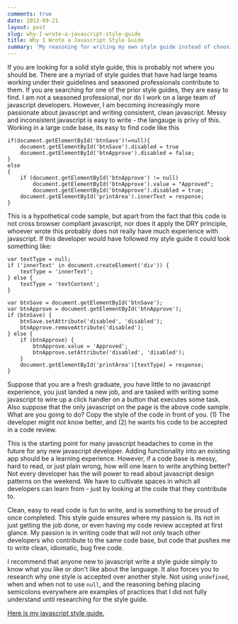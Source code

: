 ```yaml
---
comments: true
date: 2013-09-21
layout: post
slug: why-I-wrote-a-javascript-style-guide
title: Why I Wrote a Javascript Style Guide
summary: 'My reasoning for writing my own style guide instead of choosing to use one of the many excellent style guides that already exist.'
---
```


If you are looking for a solid style guide, this is probably not where you should be. There are a myriad of style guides that have had large teams working under their guidelines and seasoned professionals contribute to them. If you are searching for one of the prior style guides, they are easy to find. I am not a seasoned professional, nor do I work on a large team of javascript developers. However, I am becoming increasingly more passionate about javascript and writing consistent, clean javascript. Messy and inconsistent javascript is easy to write - the langauge is privy of this. Working in a large code base, its easy to find code like this

	if(document.getElementById('btnSave')!=null){
    	document.getElementById('btnSave').disabled = true
        document.getElementById('btnApprove').disabled = false;
    }
    else 
    {
    	if (document.getElementById('btnApprove') != null)
        	document.getElementById('btnApprove').value = "Approved";
            document.getElementById('btnApprove').disabled = true;
    	document.getElementById('printArea').innerText = response;
    }

This is a hypothetical code sample, but apart from the fact that this code is not cross browser compliant javascript, nor does it apply the DRY principle, whoever wrote this probably does not really have much experience with javascript. If this developer would have followed my style guide it could look something like:

    var textType = null;
    if ('innerText' in document.createElement('div')) {
    	textType = 'innerText';
    } else {
    	textType = 'textContent';
    }
    
    var btnSave = document.getElementById('btnSave');
    var btnApprove = document.getElementById('btnApprove');
    if (btnSave) {
    	btnSave.setAttribute('disabled', 'disabled');
        btnApprove.removeAttribute('disabled');
    } else {
    	if (btnApprove) {
        	btnApprove.value = 'Approved';
            btnApprove.setAttribute('disabled', 'disabled');
        }
        document.getElementById('printArea')[textType] = response;
    }

Suppose that you are a fresh graduate, you have little to no javascript experience, you just landed a new job, and are tasked with writing some javascript to wire up a click handler on a button that executes some task. Also suppose that the only javascript on the page is the above code sample. What are you going to do? Copy the style of the code in front of you. (1) The developer might not know better, and (2)  he wants his code to be accepted in a code review.

This is the starting point for many javascript headaches to come in the future for any new javascript developer. Adding functionality into an existing app should be a learning experience. However, if a code base is messy, hard to read, or just plain wrong, how will one learn to write anything better? Not every developer has the will power to read about javascript design patterns on the weekend. We have to cultivate spaces in which all developers can learn from - just by looking at the code that they contribute to.

Clean, easy to read code is fun to write, and is something to be proud of once completed. This style guide ensures where my passion is. Its not in just getting the job done, or even having my code review accepted at first glance. My passion is in writing code that will not only teach other developers who contribute to the same code base, but code that pushes me to write clean, idiomatic, bug free code.

I recommend that anyone new to javascript write a style guide simply to know what you like or don't like about the language. It also forces you to research why one style is accepted over another style. Not using `undefined`, when and when not to use `null`, and the reasoning behing placing semicolons everywhere are examples of practices that I did not fully understand until researching for the style guide.

[Here is my javascript style guide.](https://github.com/kavun/js-style-guide)
